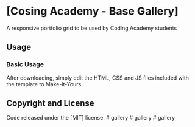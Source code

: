 # [Cosing Academy - Base Gallery]
A responsive portfolio grid to be used by Coding Academy students


## Usage

### Basic Usage

After downloading, simply edit the HTML, CSS and JS files included with the template to Make-it-Yours.


## Copyright and License

Code released under the [MIT] license.
#   g a l l e r y  
 #   g a l l e r y  
 #   g a l l e r y  
 